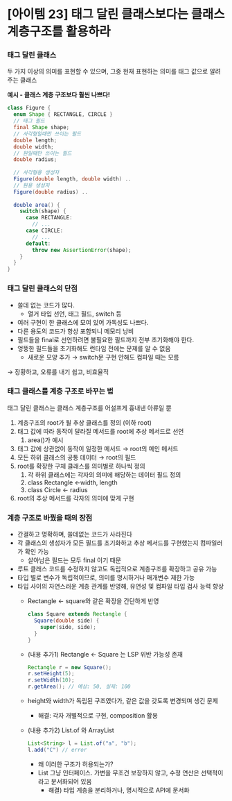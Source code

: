 # [아이템 23] 태그 달린 클래스보다는 클래스 계층구조를 활용하라

### 태그 달린 클래스

두 가지 이상의 의미를 표현할 수 있으며, 그중 현재 표현하는 의미를 태그 값으로 알려주는 클래스

**예시 - 클래스 계층 구조보다 훨씬 나쁘다!**

```java
class Figure {
  enum Shape { RECTANGLE, CIRCLE }
  // 태그 필드
  final Shape shape;
  // 사각형일때만 쓰이는 필드
  double length;
  double width;
  // 원일때만 쓰이는 필드
  double radius;
  
  // 사각형용 생성자
  Figure(double length, double width) ..
  // 원용 생성자
  Figure(double radius) ..
  
  double area() {
    switch(shape) {
      case RECTANGLE:
        // ...
      case CIRCLE:
        // ...
      default:
        throw new AssertionError(shape);
    }
  }
}
```

### 태그 달린 클래스의 단점

- 쓸데 없는 코드가 많다.
    - 열거 타입 선언, 태그 필드, switch 등
- 여러 구현이 한 클래스에 모여 있어 가독성도 나쁘다.
- 다른 용도의 코드가 항상 포함되니 메모리 낭비
- 필드들을 final로 선언하려면 불필요한 필드까지 전부 초기화해야 한다.
- 엉뚱한 필드들을 초기화해도 런타임 전에는 문제를 알 수 없음
    - 새로운 모양 추가 → switch문 구현 안해도 컴파일 때는 모름

→ 장황하고, 오류를 내기 쉽고, 비효율적

### 태그 클래스를 계층 구조로 바꾸는 법

태그 달린 클래스는 클래스 계층구조를 어설프게 흉내낸 아류일 뿐

1. 계층구조의 root가 될 추상 클래스를 정의 (이하 root)
2. 태그 값에 따라 동작이 달라질 메서드를 root에 추상 메서드로 선언
    1. area()가 예시
3. 태그 값에 상관없이 동작이 일정한 메서드 → root의 메인 메서드
4. 모든 하위 클래스의 공통 데이터 → root의 필드
5. root를 확장한 구체 클래스를 의미별로 하나씩 정의
    1. 각 하위 클래스에는 각자의 의미에 해당하는 데이터 필드 정의
    2. class Rectangle ←width, length
    3. class Circle ← radius
6. root의 추상 메서드를 각자의 의미에 맞게 구현

### 계층 구조로 바꿨을 때의 장점

- 간결하고 명확하며, 쓸데없는 코드가 사라진다
- 각 클래스의 생성자가 모든 필드를 초기화하고 추상 메서드를 구현했는지 컴파일러가 확인 가능
    - 살아남은 필드는 모두 final 이기 때문
- 루트 클래스 코드를 수정하지 않고도 독립적으로 계층구조를 확장하고 공유 가능
- 타입 별로 변수가 독립적이므로, 의미를 명시하거나 매개변수 제한 가능
- 타입 사이의 자연스러운 계층 관계를 반영해, 유연성 및 컴파일 타입 검사 능력 향상
    - Rectangle ← square와 같은 확장을 간단하게 반영
        
        ```java
        class Square extends Rectangle {
          Square(double side) {
            super(side, side);
          }
        }
        ```
        
    - (내용 추가1) Rectangle ← Square 는 LSP 위반 가능성 존재
        
        ```java
        Rectangle r = new Square();
        r.setHeight(5);
        r.setWidth(10);
        r.getArea(); // 예상: 50, 실제: 100 
        ```
        
    - height와 width가 독립된 구조였다가, 같은 값을 갖도록 변경되며 생긴 문제
        - 해결: 각자 개별적으로 구현, composition 활용
    - (내용 추가2) List.of 와 ArrayList
        
        ```java
        List<String> l = List.of("a", "b");
        l.add("C") // error
        ```
        
        - 왜 이러한 구조가 허용되는가?
        - List 그냥 인터페이스. 가변을 무조건 보장하지 않고, 수정 연산은 선택적이라고 문서화되어 있음
            - 해결) 타입 계층을 분리하거나, 명시적으로 API에 문서화
